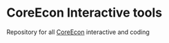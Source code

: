 # CoreEcon Interactive tools
Repository for all [CoreEcon](!www.core-econ.org) interactive and coding   
